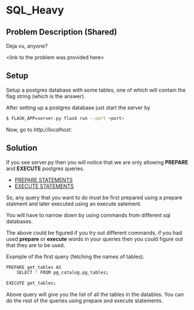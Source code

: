 # SQL\_Heavy

## Problem Description (Shared)

Deja vu, anyone?

\<link to the problem was provided here\>

## Setup

Setup a postgres database with some tables, one of which will contain the flag string (which is the answer).

After setting up a postgres database just start the server by
```sh
$ FLASK_APP=server.py flask run --port <port>
```

Now, go to *http://localhost:<port>*

## Solution

If you see server.py then you will notice that we are only allowing **PREPARE** and **EXECUTE** postgres queries.
- [PREPARE STATEMENTS](https://www.postgresql.org/docs/9.6/static/sql-prepare.html)
- [EXECUTE STATEMENTS](https://www.postgresql.org/docs/9.6/static/sql-execute.html)

So, any query that you want to do must be first prepared using a prepare statment and later executed using an execute satement.

You will have to narrow down by using commands from different sql databases.

The above could be figured if you try out different commands, if you had used **prepare** or **execute** words in your queries then you could figure out that they are to be used.

Example of the first query (fetching the names of tables).

```sh
PREPARE get_tables AS
    SELECT * FROM pg_catalog.pg_tables;

EXECUTE get_tables;
```

Above query will give you the list of all the tables in the datables.
You can do the rest of the queries using prepare and execute statements.
